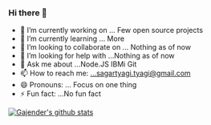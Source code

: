 ### Hi there 👋



- 🔭 I’m currently working on ... Few open source projects
- 🌱 I’m currently learning ... More
- 👯 I’m looking to collaborate on ... Nothing as of now
- 🤔 I’m looking for help with ...Nothing as of now
- 💬 Ask me about ...Node.JS IBMi Git
- 📫 How to reach me: ...sagartyagi.tyagi@gmail.com
- 😄 Pronouns: ... Focus on one thing 
- ⚡ Fun fact: ...No fun fact 

[![Gajender's github stats](https://github-readme-stats.vercel.app/api?username=sagartyagi121&theme=blue-green)](https://github.com/sagartyagi121/github-readme-stats)


